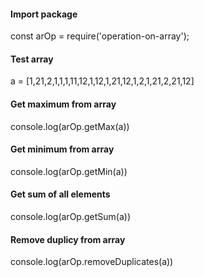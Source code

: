 #### Import package
const arOp = require('operation-on-array');

#### Test array
a = [1,21,2,1,1,1,11,12,1,12,1,21,12,1,2,1,21,2,21,12]

#### Get maximum from array
console.log(arOp.getMax(a))

#### Get minimum from array
console.log(arOp.getMin(a))

#### Get sum of all elements
console.log(arOp.getSum(a))

#### Remove duplicy from array
console.log(arOp.removeDuplicates(a))
